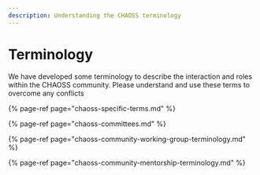 ```yaml
---
description: Understanding the CHAOSS terminology
---
```


# Terminology

We have developed some terminology to describe the interaction and roles within the CHAOSS community. Please understand and use these terms to overcome any conflicts

{% page-ref page="chaoss-specific-terms.md" %}

{% page-ref page="chaoss-committees.md" %}

{% page-ref page="chaoss-community-working-group-terminology.md" %}

{% page-ref page="chaoss-community-mentorship-terminology.md" %}

